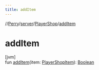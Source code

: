 ```yaml
---
title: addItem
---
```

//[Perry](../../../index.html)/[server](../index.html)/[PlayerShop](index.html)/[addItem](add-item.html)



# addItem



[jvm]\
fun [addItem](add-item.html)(item: [PlayerShopItem](../-player-shop-item/index.html)): [Boolean](https://kotlinlang.org/api/latest/jvm/stdlib/kotlin/-boolean/index.html)




